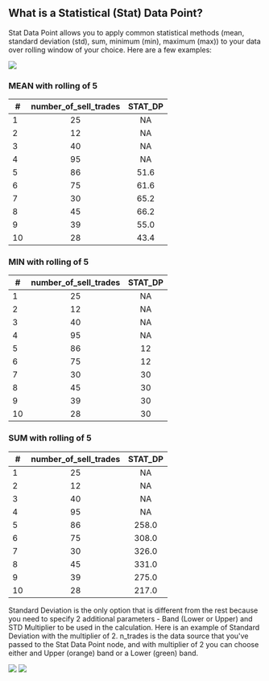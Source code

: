 ## What is a Statistical (Stat) Data Point?

Stat Data Point allows you to apply common statistical methods (mean, standard deviation (std), sum, minimum (min), 
maximum (max)) to your data over rolling window of your choice. Here are a few examples:

<img src="/data_nodes/images/stat_dp_mean_example.png" />

### MEAN with rolling of 5
| #  | number_of_sell_trades | STAT_DP |
|----|:---------------------:|:-------:|
| 1  |          25           |   NA    |
| 2  |          12           |   NA    |
| 3  |          40           |   NA    |
| 4  |          95           |   NA    |
| 5  |          86           |  51.6   |
| 6  |          75           |  61.6   |
| 7  |          30           |  65.2   |
| 8  |          45           |  66.2   |
| 9  |          39           |  55.0   |
| 10 |          28           |  43.4   |

### MIN with rolling of 5
| #  | number_of_sell_trades | STAT_DP |
|----|:---------------------:|:-------:|
| 1  |          25           |   NA    |
| 2  |          12           |   NA    |
| 3  |          40           |   NA    |
| 4  |          95           |   NA    |
| 5  |          86           |   12    |
| 6  |          75           |   12    |
| 7  |          30           |   30    |
| 8  |          45           |   30    |
| 9  |          39           |   30    |
| 10 |          28           |   30    |

### SUM with rolling of 5
| #  | number_of_sell_trades | STAT_DP |
|----|:---------------------:|:-------:|
| 1  |          25           |   NA    |
| 2  |          12           |   NA    |
| 3  |          40           |   NA    |
| 4  |          95           |   NA    |
| 5  |          86           |  258.0  |
| 6  |          75           |  308.0  |
| 7  |          30           |  326.0  |
| 8  |          45           |  331.0  |
| 9  |          39           |  275.0  |
| 10 |          28           |  217.0  |


Standard Deviation is the only option that is different from the rest because you need to specify 2 additional 
parameters - Band (Lower or Upper) and STD Multiplier to be used in the calculation.
Here is an example of Standard Deviation with the multiplier of 2. n_trades is the data source that you've passed to 
the Stat Data Point node, and with multiplier of 2 you can choose either and Upper (orange) band or a Lower (green) band.

<img src="/data_nodes/images/stat_dp_std_example.png" />

<img src="/data_nodes/images/stat_data_point_std_example_chart.png" />



